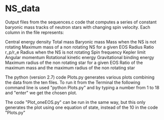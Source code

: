 # NS_data

Output files from the sequences.c code that computes a series of constant 
baryonic mass tracks of neutron stars with changing spin velocity. Each column in the file represents:

Central energy density
Total mass
Baryonic mass
Mass when the NS is not rotating
Maximum mass of a non rotating NS for a given EOS 
Radius
Ratio r_p/r_e
Radius when the NS is not rotating
Spin frequency
Kepler limit
Angular momentum
Rotational kinetic energy
Gravitational binding energy
Maximum radius of the non rotating star for a given EOS 
Ratio of the maximum mass and the maximum radius of the non rotating star


The python (version 2.7) code Plots.py generates various plots combining the data from the ten files. 
To run it from the Terminal the following command line is used "python Plots.py" and by typing a number from 1 to 18 
and "enter" we get the chosen plot.

The code "Plot_oneEOS.py" can be run in the same way, but this only generates the plot using one equation of state, 
instead of the 10 in the code "Plots.py"
